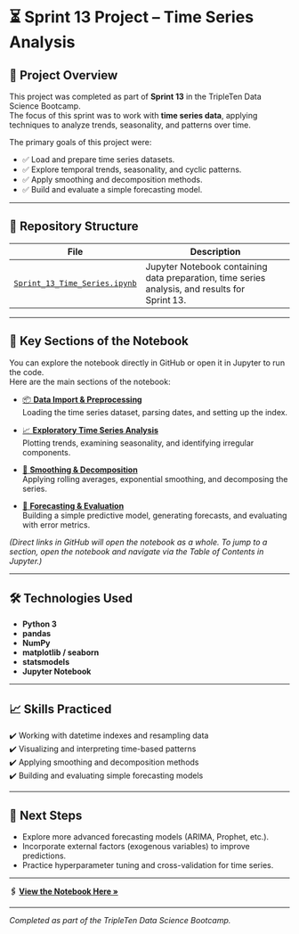 # ⏳ Sprint 13 Project – Time Series Analysis

## 📌 Project Overview
This project was completed as part of **Sprint 13** in the TripleTen Data Science Bootcamp.  
The focus of this sprint was to work with **time series data**, applying techniques to analyze trends, seasonality, and patterns over time.

The primary goals of this project were:
- ✅ Load and prepare time series datasets.
- ✅ Explore temporal trends, seasonality, and cyclic patterns.
- ✅ Apply smoothing and decomposition methods.
- ✅ Build and evaluate a simple forecasting model.

---

## 📂 Repository Structure
| File | Description |
|------|-------------|
| [`Sprint_13_Time_Series.ipynb`](Sprint_13_Time_Series.ipynb) | Jupyter Notebook containing data preparation, time series analysis, and results for Sprint 13. |

---

## 🚀 Key Sections of the Notebook
You can explore the notebook directly in GitHub or open it in Jupyter to run the code.  
Here are the main sections of the notebook:

- [📦 **Data Import & Preprocessing**](Sprint_13_Time_Series.ipynb)  
  Loading the time series dataset, parsing dates, and setting up the index.

- [📈 **Exploratory Time Series Analysis**](Sprint_13_Time_Series.ipynb)  
  Plotting trends, examining seasonality, and identifying irregular components.

- [🔧 **Smoothing & Decomposition**](Sprint_13_Time_Series.ipynb)  
  Applying rolling averages, exponential smoothing, and decomposing the series.

- [🤖 **Forecasting & Evaluation**](Sprint_13_Time_Series.ipynb)  
  Building a simple predictive model, generating forecasts, and evaluating with error metrics.

*(Direct links in GitHub will open the notebook as a whole. To jump to a section, open the notebook and navigate via the Table of Contents in Jupyter.)*

---

## 🛠️ Technologies Used
- **Python 3**
- **pandas**
- **NumPy**
- **matplotlib / seaborn**
- **statsmodels**
- **Jupyter Notebook**

---

## 📈 Skills Practiced
✔️ Working with datetime indexes and resampling data  
✔️ Visualizing and interpreting time-based patterns  
✔️ Applying smoothing and decomposition methods  
✔️ Building and evaluating simple forecasting models

---

## 📌 Next Steps
- Explore more advanced forecasting models (ARIMA, Prophet, etc.).  
- Incorporate external factors (exogenous variables) to improve predictions.  
- Practice hyperparameter tuning and cross-validation for time series.

---

**🖇️ [View the Notebook Here »](Sprint_13_Time_Series.ipynb)**

---
*Completed as part of the TripleTen Data Science Bootcamp.*

